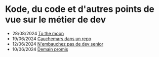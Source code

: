 # Kode, du code et d'autres points de vue sur le métier de dev

* 28/08/2024 [To the moon](https://github.com/DrunkenKiwi/DrunkenKiwi.github.io/blob/main/kode/2024-08-28-to-the-moon.md)
* 19/06/2024 [Cauchemars dans un repo](https://github.com/DrunkenKiwi/DrunkenKiwi.github.io/blob/main/kode/2024-06-19-cauchemars-dans-un-repo.md)
* 12/06/2024 [N'embauchez pas de dev senior](https://github.com/DrunkenKiwi/DrunkenKiwi.github.io/blob/main/kode/2014-06-12-n-embauchez-pas-de-dev-senior.md)
* 10/06/2024 [Demain promis](https://github.com/DrunkenKiwi/DrunkenKiwi.github.io/blob/main/kode/2024-06-10-demain-promis.md)
